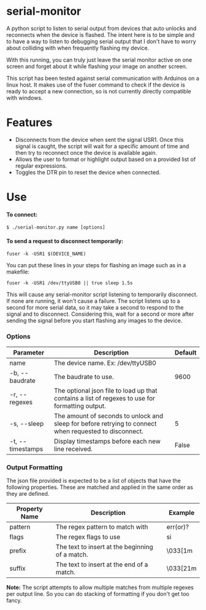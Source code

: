 # serial-monitor
A python script to listen to serial output from devices that auto unlocks and reconnects when the device is flashed. The intent here is to be simple and to have a way to listen to debugging serial output that I don't have to worry about colliding with when frequently flashing my device.

With this running, you can truly just leave the serial monitor active on one screen and forget about it while flashing your image on another screen.

This script has been tested against serial communication with Arduinos on a linux host. It makes use of the fuser command to check if the device is ready to accept a new connection, so is not currently directly compatible with windows.

# Features
 - Disconnects from the device when sent the signal USR1. Once this signal is caught, the script will wait for a specific amount of time and then try to reconnect once the device is available again.
 - Allows the user to format or highlight output based on a provided list of regular expressions.
 - Toggles the DTR pin to reset the device when connected.

# Use
#### To connect:
`$ ./serial-monitor.py name [options]`
#### To send a request to disconnect temporarily:
`fuser -k -USR1 $(DEVICE_NAME)`

You can put these lines in your steps for flashing an image such as in a makefile:

`fuser -k -USR1 /dev/ttyUSB0 || true
sleep 1.5s`

This will cause any serial-monitor script listening to temporarily disconnect. If none are running, it won't cause a failure. The script listens up to a second for more serial data, so it may take a second to respond to the signal and to disconnect. Considering this, wait for a second or more after sending the signal before you start flashing any images to the device.

### Options
|Parameter|Description|Default|
|---|---|---|
|name|The device name. Ex: /dev/ttyUSB0||
|-b, --baudrate|The baudrate to use.|9600|
|-r, --regexes|The optional json file to load up that contains a list of regexes to use for formatting output.||
|-s, --sleep|The amount of seconds to unlock and sleep for before retrying to connect when requested to disconnect.|5|
|-t, --timestamps|Display timestamps before each new line received.|False|

### Output Formatting
The json file provided is expected to be a list of objects that have the following properties. These are matched and applied in the same order as they are defined.

|Property Name|Description|Example|
|---|---|---|
|pattern|The regex pattern to match with|err(or)?|
|flags|The regex flags to use|si|
|prefix|The text to insert at the beginning of a match.|\\033[1m|
|suffix|The text to insert at the end of a match.|\\033[21m|

**Note:** The script attempts to allow multiple matches from multiple regexes per output line. So you can do stacking of formatting if you don't get too fancy.
